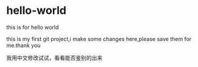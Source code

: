# hello-world
this is for hello world 

this is my first git project,i make some changes here,please save them for me.thank you

我用中文修改试试，看看能否鉴别的出来
